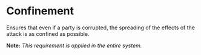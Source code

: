 # Confinement    
Ensures that even if a party is corrupted, the spreading of the effects of the attack is as confined as possible. 

**Note:** *This requirement is applied in the entire system.* 